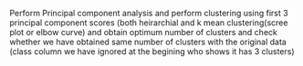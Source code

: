 Perform Principal component analysis and perform clustering using first 3 principal component scores (both heirarchial and k mean clustering(scree plot or elbow curve) and obtain
optimum number of clusters and check whether we have obtained same number of clusters with the original data (class column we have ignored at the begining who shows it has 3 clusters)
